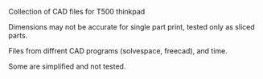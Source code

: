 Collection of CAD files for T500 thinkpad 

Dimensions may not be accurate for single part print, tested only as sliced parts.

Files from diffrent CAD programs (solvespace, freecad), and time.

Some are simplified and not tested.


